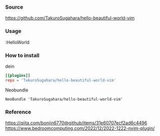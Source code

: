 
### Source
https://github.com/TakuroSugahara/hello-beautiful-world-vim

### Usage

<!-- Press [z] key. -->
<!--  -->
<!-- <img width="275" alt="スクリーンショット 2023-03-05 15 30 50" src="https://user-images.githubusercontent.com/38108000/222945598-cd2fc737-3e0b-4409-9d55-581c313268c5.png"> -->

:HelloWorld

### How to install

dein

```toml
[[plugins]]
repo = 'TakuroSugahara/hello-beautiful-world-vim'
```

Neobundle

```
NeoBundle 'TakuroSugahara/hello-beautiful-world-vim'
```


### Reference
https://qiita.com/bonjin6770@github/items/31e60707ecf2ad6c4496
https://www.bedroomcomputing.com/2022/12/2022-1222-nvim-plugin/

